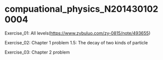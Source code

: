 # compuational_physics_N2014301020004

Exercise_01: All levels(https://www.zybuluo.com/zy-0815/note/493655)

Exercise_02: Chapter 1 problem 1.5: The decay of two kinds of particle

Exercise_03: Chapter 2 problem 
